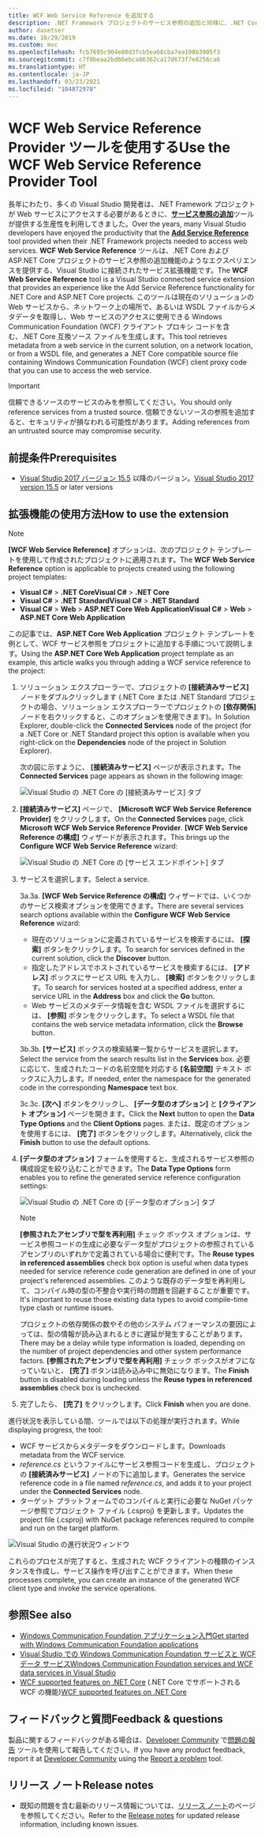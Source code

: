 ```yaml
---
title: WCF Web Service Reference を追加する
description: .NET Framework プロジェクトのサービス参照の追加と同様に、.NET Core プロジェクトと ASP.NET Core プロジェクトの機能を追加する Microsoft WCF Web Service Reference Provider Tool の概要。
author: dasetser
ms.date: 10/29/2019
ms.custom: mvc
ms.openlocfilehash: fcb7695c904e80d3fcb5ea68cba7ea198b3905f3
ms.sourcegitcommit: c7f0beaa2bd66ebca86362ca17d673f7e8256ca6
ms.translationtype: HT
ms.contentlocale: ja-JP
ms.lasthandoff: 03/23/2021
ms.locfileid: "104872978"
---
```

# <a name="use-the-wcf-web-service-reference-provider-tool"></a><span data-ttu-id="bdf1f-103">WCF Web Service Reference Provider ツールを使用する</span><span class="sxs-lookup"><span data-stu-id="bdf1f-103">Use the WCF Web Service Reference Provider Tool</span></span>

<span data-ttu-id="bdf1f-104">長年にわたり、多くの Visual Studio 開発者は、.NET Framework プロジェクトが Web サービスにアクセスする必要があるときに、[**サービス参照の追加**](/visualstudio/data-tools/how-to-add-update-or-remove-a-wcf-data-service-reference)ツールが提供する生産性を利用してきました。</span><span class="sxs-lookup"><span data-stu-id="bdf1f-104">Over the years, many Visual Studio developers have enjoyed the productivity that the [**Add Service Reference**](/visualstudio/data-tools/how-to-add-update-or-remove-a-wcf-data-service-reference) tool provided when their .NET Framework projects needed to access web services.</span></span>  <span data-ttu-id="bdf1f-105">**WCF Web Service Reference** ツールは、.NET Core および ASP.NET Core プロジェクトのサービス参照の追加機能のようなエクスペリエンスを提供する、Visual Studio に接続されたサービス拡張機能です。</span><span class="sxs-lookup"><span data-stu-id="bdf1f-105">The **WCF Web Service Reference** tool is a Visual Studio connected service extension that provides an experience like the Add Service Reference functionality for .NET Core and ASP.NET Core projects.</span></span> <span data-ttu-id="bdf1f-106">このツールは現在のソリューションの Web サービスから、ネットワーク上の場所で、あるいは WSDL ファイルからメタデータを取得し、Web サービスのアクセスに使用できる Windows Communication Foundation (WCF) クライアント プロキシ コードを含む、.NET Core 互換ソース ファイルを生成します。</span><span class="sxs-lookup"><span data-stu-id="bdf1f-106">This tool retrieves metadata from a web service in the current solution, on a network location, or from a WSDL file, and generates a .NET Core compatible source file containing Windows Communication Foundation (WCF) client proxy code that you can use to access the web service.</span></span>

> [!IMPORTANT]
> <span data-ttu-id="bdf1f-107">信頼できるソースのサービスのみを参照してください。</span><span class="sxs-lookup"><span data-stu-id="bdf1f-107">You should only reference services from a trusted source.</span></span> <span data-ttu-id="bdf1f-108">信頼できないソースの参照を追加すると、セキュリティが損なわれる可能性があります。</span><span class="sxs-lookup"><span data-stu-id="bdf1f-108">Adding references from an untrusted source may compromise security.</span></span>

## <a name="prerequisites"></a><span data-ttu-id="bdf1f-109">前提条件</span><span class="sxs-lookup"><span data-stu-id="bdf1f-109">Prerequisites</span></span>

- <span data-ttu-id="bdf1f-110">[Visual Studio 2017 バージョン 15.5](https://aka.ms/vsdownload?utm_source=mscom&utm_campaign=msdocs) 以降のバージョン。</span><span class="sxs-lookup"><span data-stu-id="bdf1f-110">[Visual Studio 2017 version 15.5](https://aka.ms/vsdownload?utm_source=mscom&utm_campaign=msdocs) or later versions</span></span>

## <a name="how-to-use-the-extension"></a><span data-ttu-id="bdf1f-111">拡張機能の使用方法</span><span class="sxs-lookup"><span data-stu-id="bdf1f-111">How to use the extension</span></span>

> [!NOTE]
> <span data-ttu-id="bdf1f-112">**[WCF Web Service Reference]** オプションは、次のプロジェクト テンプレートを使用して作成されたプロジェクトに適用されます。</span><span class="sxs-lookup"><span data-stu-id="bdf1f-112">The **WCF Web Service Reference** option is applicable to projects created using the following project templates:</span></span>
>
> - <span data-ttu-id="bdf1f-113">**Visual C#**  >  **.NET Core**</span><span class="sxs-lookup"><span data-stu-id="bdf1f-113">**Visual C#** > **.NET Core**</span></span>
> - <span data-ttu-id="bdf1f-114">**Visual C#**  >  **.NET Standard**</span><span class="sxs-lookup"><span data-stu-id="bdf1f-114">**Visual C#** > **.NET Standard**</span></span>
> - <span data-ttu-id="bdf1f-115">**Visual C#**  > **Web** > **ASP.NET Core Web Application**</span><span class="sxs-lookup"><span data-stu-id="bdf1f-115">**Visual C#** > **Web** > **ASP.NET Core Web Application**</span></span>

<span data-ttu-id="bdf1f-116">この記事では、**ASP.NET Core Web Application** プロジェクト テンプレートを例として、WCF サービス参照をプロジェクトに追加する手順について説明します。</span><span class="sxs-lookup"><span data-stu-id="bdf1f-116">Using the **ASP.NET Core Web Application** project template as an example, this article walks you through adding a WCF service reference to the project:</span></span>

1. <span data-ttu-id="bdf1f-117">ソリューション エクスプローラーで、プロジェクトの **[接続済みサービス]** ノードをダブルクリックします (.NET Core または .NET Standard プロジェクトの場合、ソリューション エクスプローラーでプロジェクトの **[依存関係]** ノードを右クリックすると、このオプションを使用できます)。</span><span class="sxs-lookup"><span data-stu-id="bdf1f-117">In Solution Explorer, double-click the **Connected Services** node of the project (for a .NET Core or .NET Standard project this option is available when you right-click on the **Dependencies** node of the project in Solution Explorer).</span></span>

    <span data-ttu-id="bdf1f-118">次の図に示すように、 **[接続済みサービス]** ページが表示されます。</span><span class="sxs-lookup"><span data-stu-id="bdf1f-118">The **Connected Services** page appears as shown in the following image:</span></span>

    ![Visual Studio の .NET Core の [接続済みサービス] タブ](./media/wcf-web-service-reference-guide/wcfcs-ConnectedServicesPage.png)

2. <span data-ttu-id="bdf1f-120">**[接続済みサービス]** ページで、 **[Microsoft WCF Web Service Reference Provider]** をクリックします。</span><span class="sxs-lookup"><span data-stu-id="bdf1f-120">On the **Connected Services** page, click **Microsoft WCF Web Service Reference Provider**.</span></span> <span data-ttu-id="bdf1f-121">**[WCF Web Service Reference の構成]** ウィザードが表示されます。</span><span class="sxs-lookup"><span data-stu-id="bdf1f-121">This brings up the **Configure WCF Web Service Reference** wizard:</span></span>

    ![Visual Studio の .NET Core の [サービス エンドポイント] タブ](./media/wcf-web-service-reference-guide/wcfcs-ServiceEndpointPage.png)

3. <span data-ttu-id="bdf1f-123">サービスを選択します。</span><span class="sxs-lookup"><span data-stu-id="bdf1f-123">Select a service.</span></span>

    <span data-ttu-id="bdf1f-124">3a.</span><span class="sxs-lookup"><span data-stu-id="bdf1f-124">3a.</span></span> <span data-ttu-id="bdf1f-125">**[WCF Web Service Reference の構成]** ウィザードでは、いくつかのサービス検索オプションを使用できます。</span><span class="sxs-lookup"><span data-stu-id="bdf1f-125">There are several services search options available within the **Configure WCF Web Service Reference** wizard:</span></span>

     * <span data-ttu-id="bdf1f-126">現在のソリューションに定義されているサービスを検索するには、 **[探索]** ボタンをクリックします。</span><span class="sxs-lookup"><span data-stu-id="bdf1f-126">To search for services defined in the current solution, click the **Discover** button.</span></span>
     * <span data-ttu-id="bdf1f-127">指定したアドレスでホストされているサービスを検索するには、 **[アドレス]** ボックスにサービス URL を入力し、 **[検索]** ボタンをクリックします。</span><span class="sxs-lookup"><span data-stu-id="bdf1f-127">To search for services hosted at a specified address, enter a service URL in the **Address** box and click the **Go** button.</span></span>
     * <span data-ttu-id="bdf1f-128">Web サービスのメタデータ情報を含む WSDL ファイルを選択するには、 **[参照]** ボタンをクリックします。</span><span class="sxs-lookup"><span data-stu-id="bdf1f-128">To select a WSDL file that contains the web service metadata information, click the **Browse** button.</span></span>

    <span data-ttu-id="bdf1f-129">3b.</span><span class="sxs-lookup"><span data-stu-id="bdf1f-129">3b.</span></span> <span data-ttu-id="bdf1f-130">**[サービス]** ボックスの検索結果一覧からサービスを選択します。</span><span class="sxs-lookup"><span data-stu-id="bdf1f-130">Select the service from the search results list in the **Services** box.</span></span> <span data-ttu-id="bdf1f-131">必要に応じて、生成されたコードの名前空間を対応する **[名前空間]** テキスト ボックスに入力します。</span><span class="sxs-lookup"><span data-stu-id="bdf1f-131">If needed, enter the namespace for the generated code in the corresponding **Namespace** text box.</span></span>

    <span data-ttu-id="bdf1f-132">3c.</span><span class="sxs-lookup"><span data-stu-id="bdf1f-132">3c.</span></span> <span data-ttu-id="bdf1f-133">**[次へ]** ボタンをクリックし、 **[データ型のオプション]** と **[クライアント オプション]** ページを開きます。</span><span class="sxs-lookup"><span data-stu-id="bdf1f-133">Click the **Next** button to open the **Data Type Options** and the **Client Options** pages.</span></span> <span data-ttu-id="bdf1f-134">または、既定のオプションを使用するには、 **[完了]** ボタンをクリックします。</span><span class="sxs-lookup"><span data-stu-id="bdf1f-134">Alternatively, click the **Finish** button to use the default options.</span></span>

4. <span data-ttu-id="bdf1f-135">**[データ型のオプション]** フォームを使用すると、生成されるサービス参照の構成設定を絞り込むことができます。</span><span class="sxs-lookup"><span data-stu-id="bdf1f-135">The **Data Type Options** form enables you to refine the generated service reference configuration settings:</span></span>

    ![Visual Studio の .NET Core の [データ型のオプション] タブ](./media/wcf-web-service-reference-guide/wcfcs-DataTypesPage.png)

    > [!NOTE]
    > <span data-ttu-id="bdf1f-137">**[参照されたアセンブリで型を再利用]** チェック ボックス オプションは、サービス参照コードの生成に必要なデータ型がプロジェクトの参照されているアセンブリのいずれかで定義されている場合に便利です。</span><span class="sxs-lookup"><span data-stu-id="bdf1f-137">The **Reuse types in referenced assemblies** check box option is useful when data types needed for service reference code generation are defined in one of your project's referenced assemblies.</span></span>  <span data-ttu-id="bdf1f-138">このような既存のデータ型を再利用して、コンパイル時の型の不整合や実行時の問題を回避することが重要です。</span><span class="sxs-lookup"><span data-stu-id="bdf1f-138">It's important to reuse those existing data types to avoid compile-time type clash or runtime issues.</span></span>

    <span data-ttu-id="bdf1f-139">プロジェクトの依存関係の数やその他のシステム パフォーマンスの要因によっては、型の情報が読み込まれるときに遅延が発生することがあります。</span><span class="sxs-lookup"><span data-stu-id="bdf1f-139">There may be a delay while type information is loaded, depending on the number of project dependencies and other system performance factors.</span></span> <span data-ttu-id="bdf1f-140">**[参照されたアセンブリで型を再利用]** チェック ボックスがオフになっていないと、 **[完了]** ボタンは読み込み中に無効になります。</span><span class="sxs-lookup"><span data-stu-id="bdf1f-140">The **Finish** button is disabled during loading unless the **Reuse types in referenced assemblies** check box is unchecked.</span></span>

5. <span data-ttu-id="bdf1f-141">完了したら、 **[完了]** をクリックします。</span><span class="sxs-lookup"><span data-stu-id="bdf1f-141">Click **Finish** when you are done.</span></span>

<span data-ttu-id="bdf1f-142">進行状況を表示している間、ツールでは以下の処理が実行されます。</span><span class="sxs-lookup"><span data-stu-id="bdf1f-142">While displaying progress, the tool:</span></span>

- <span data-ttu-id="bdf1f-143">WCF サービスからメタデータをダウンロードします。</span><span class="sxs-lookup"><span data-stu-id="bdf1f-143">Downloads metadata from the WCF service.</span></span>
- <span data-ttu-id="bdf1f-144">*reference.cs* というファイルにサービス参照コードを生成し、プロジェクトの **[接続済みサービス]** ノードの下に追加します。</span><span class="sxs-lookup"><span data-stu-id="bdf1f-144">Generates the service reference code in a file named *reference.cs*, and adds it to your project under the **Connected Services** node.</span></span>
- <span data-ttu-id="bdf1f-145">ターゲット プラットフォームでのコンパイルと実行に必要な NuGet パッケージ参照でプロジェクト ファイル (.csproj) を更新します。</span><span class="sxs-lookup"><span data-stu-id="bdf1f-145">Updates the project file (.csproj) with NuGet package references required to compile and run on the target platform.</span></span>

![Visual Studio の進行状況ウィンドウ](./media/wcf-web-service-reference-guide/wcfcs-ProgressWindow.png)

<span data-ttu-id="bdf1f-147">これらのプロセスが完了すると、生成された WCF クライアントの種類のインスタンスを作成し、サービス操作を呼び出すことができます。</span><span class="sxs-lookup"><span data-stu-id="bdf1f-147">When these processes complete, you can create an instance of the generated WCF client type and invoke the service operations.</span></span>

## <a name="see-also"></a><span data-ttu-id="bdf1f-148">参照</span><span class="sxs-lookup"><span data-stu-id="bdf1f-148">See also</span></span>

- [<span data-ttu-id="bdf1f-149">Windows Communication Foundation アプリケーション入門</span><span class="sxs-lookup"><span data-stu-id="bdf1f-149">Get started with Windows Communication Foundation applications</span></span>](../../framework/wcf/getting-started-tutorial.md)
- [<span data-ttu-id="bdf1f-150">Visual Studio での Windows Communication Foundation サービスと WCF データ サービス</span><span class="sxs-lookup"><span data-stu-id="bdf1f-150">Windows Communication Foundation services and WCF data services in Visual Studio</span></span>](/visualstudio/data-tools/windows-communication-foundation-services-and-wcf-data-services-in-visual-studio)
- <span data-ttu-id="bdf1f-151">[WCF supported features on .NET Core](https://github.com/dotnet/wcf/blob/main/release-notes/SupportedFeatures-v2.1.0.md) (.NET Core でサポートされる WCF の機能)</span><span class="sxs-lookup"><span data-stu-id="bdf1f-151">[WCF supported features on .NET Core](https://github.com/dotnet/wcf/blob/main/release-notes/SupportedFeatures-v2.1.0.md)</span></span>

## <a name="feedback--questions"></a><span data-ttu-id="bdf1f-152">フィードバックと質問</span><span class="sxs-lookup"><span data-stu-id="bdf1f-152">Feedback & questions</span></span>

<span data-ttu-id="bdf1f-153">製品に関するフィードバックがある場合は、[Developer Community](https://aka.ms/feedback/report?space=61) で[問題の報告](/visualstudio/ide/how-to-report-a-problem-with-visual-studio) ツールを使用して報告してください。</span><span class="sxs-lookup"><span data-stu-id="bdf1f-153">If you have any product feedback, report it at [Developer Community](https://aka.ms/feedback/report?space=61) using the [Report a problem](/visualstudio/ide/how-to-report-a-problem-with-visual-studio) tool.</span></span>

## <a name="release-notes"></a><span data-ttu-id="bdf1f-154">リリース ノート</span><span class="sxs-lookup"><span data-stu-id="bdf1f-154">Release notes</span></span>

- <span data-ttu-id="bdf1f-155">既知の問題を含む最新のリリース情報については、[リリース ノート](https://github.com/dotnet/wcf/blob/main/release-notes/WCF-Web-Service-Reference-notes.md)のページを参照してください。</span><span class="sxs-lookup"><span data-stu-id="bdf1f-155">Refer to the [Release notes](https://github.com/dotnet/wcf/blob/main/release-notes/WCF-Web-Service-Reference-notes.md) for updated release information, including known issues.</span></span>
